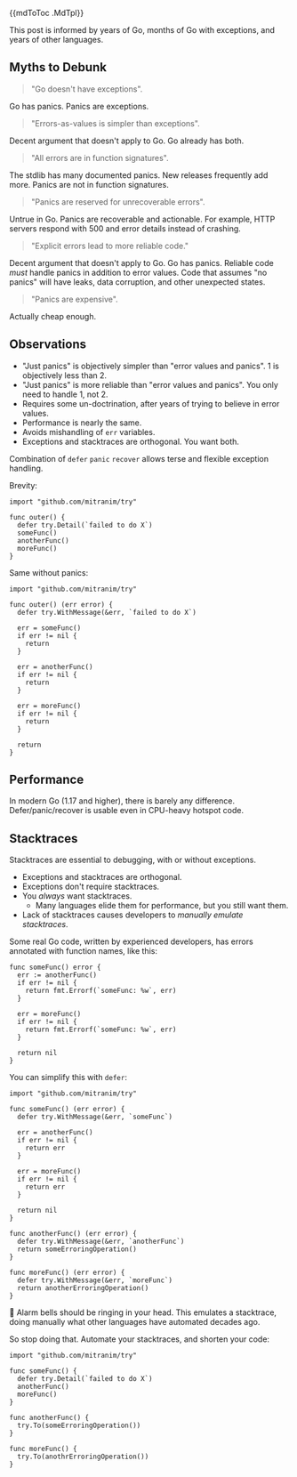 {{mdToToc .MdTpl}}

This post is informed by years of Go, months of Go with exceptions, and years of other languages.

## Myths to Debunk

> "Go doesn't have exceptions".

Go has panics. Panics are exceptions.

> "Errors-as-values is simpler than exceptions".

Decent argument that doesn't apply to Go. Go already has both.

> "All errors are in function signatures".

The stdlib has many documented panics. New releases frequently add more. Panics are not in function signatures.

> "Panics are reserved for unrecoverable errors".

Untrue in Go. Panics are recoverable and actionable. For example, HTTP servers respond with 500 and error details instead of crashing.

> "Explicit errors lead to more reliable code."

Decent argument that doesn't apply to Go. Go has panics. Reliable code _must_ handle panics in addition to error values. Code that assumes "no panics" will have leaks, data corruption, and other unexpected states.

> "Panics are expensive".

Actually cheap enough.

## Observations

* "Just panics" is objectively simpler than "error values and panics". 1 is objectively less than 2.
* "Just panics" is more reliable than "error values and panics". You only need to handle 1, not 2.
* Requires some un-doctrination, after years of trying to believe in error values.
* Performance is nearly the same.
* Avoids mishandling of `err` variables.
* Exceptions and stacktraces are orthogonal. You want both.

Combination of `defer` `panic` `recover` allows terse and flexible exception handling.

Brevity:

```golang
import "github.com/mitranim/try"

func outer() {
  defer try.Detail(`failed to do X`)
  someFunc()
  anotherFunc()
  moreFunc()
}
```

Same without panics:

```golang
import "github.com/mitranim/try"

func outer() (err error) {
  defer try.WithMessage(&err, `failed to do X`)

  err = someFunc()
  if err != nil {
    return
  }

  err = anotherFunc()
  if err != nil {
    return
  }

  err = moreFunc()
  if err != nil {
    return
  }

  return
}
```

## Performance

In modern Go (1.17 and higher), there is barely any difference. Defer/panic/recover is usable even in CPU-heavy hotspot code.

## Stacktraces

Stacktraces are essential to debugging, with or without exceptions.

* Exceptions and stacktraces are orthogonal.
* Exceptions don't require stacktraces.
* You _always_ want stacktraces.
  * Many languages elide them for performance, but you still want them.
* Lack of stacktraces causes developers to _manually emulate stacktraces_.

Some real Go code, written by experienced developers, has errors annotated with function names, like this:

```golang
func someFunc() error {
  err := anotherFunc()
  if err != nil {
    return fmt.Errorf(`someFunc: %w`, err)
  }

  err = moreFunc()
  if err != nil {
    return fmt.Errorf(`someFunc: %w`, err)
  }

  return nil
}
```

You can simplify this with `defer`:

```golang
import "github.com/mitranim/try"

func someFunc() (err error) {
  defer try.WithMessage(&err, `someFunc`)

  err = anotherFunc()
  if err != nil {
    return err
  }

  err = moreFunc()
  if err != nil {
    return err
  }

  return nil
}

func anotherFunc() (err error) {
  defer try.WithMessage(&err, `anotherFunc`)
  return someErroringOperation()
}

func moreFunc() (err error) {
  defer try.WithMessage(&err, `moreFunc`)
  return anotherErroringOperation()
}
```

🔔 Alarm bells should be ringing in your head. This emulates a stacktrace, doing manually what other languages have automated decades ago.

So stop doing that. Automate your stacktraces, and shorten your code:

```golang
import "github.com/mitranim/try"

func someFunc() {
  defer try.Detail(`failed to do X`)
  anotherFunc()
  moreFunc()
}

func anotherFunc() {
  try.To(someErroringOperation())
}

func moreFunc() {
  try.To(anothrErroringOperation())
}
```
